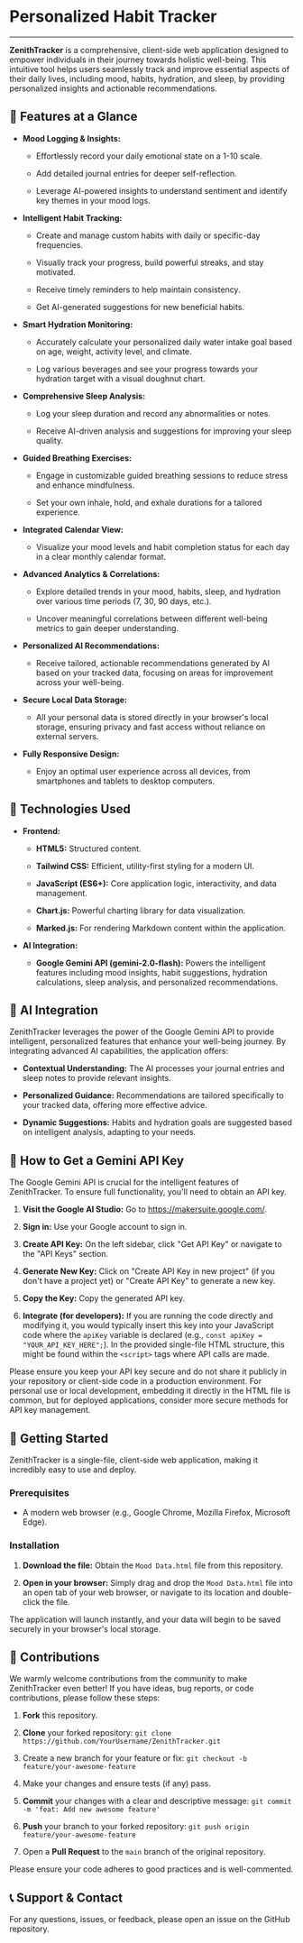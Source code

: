 # Personalized Habit Tracker 

---

**ZenithTracker** is a comprehensive, client-side web application designed to empower individuals in their journey towards holistic well-being. This intuitive tool helps users seamlessly track and improve essential aspects of their daily lives, including mood, habits, hydration, and sleep, by providing personalized insights and actionable recommendations.

## 🌟 Features at a Glance

* **Mood Logging & Insights:**

    * Effortlessly record your daily emotional state on a 1-10 scale.

    * Add detailed journal entries for deeper self-reflection.

    * Leverage AI-powered insights to understand sentiment and identify key themes in your mood logs.

* **Intelligent Habit Tracking:**

    * Create and manage custom habits with daily or specific-day frequencies.

    * Visually track your progress, build powerful streaks, and stay motivated.

    * Receive timely reminders to help maintain consistency.

    * Get AI-generated suggestions for new beneficial habits.

* **Smart Hydration Monitoring:**

    * Accurately calculate your personalized daily water intake goal based on age, weight, activity level, and climate.

    * Log various beverages and see your progress towards your hydration target with a visual doughnut chart.

* **Comprehensive Sleep Analysis:**

    * Log your sleep duration and record any abnormalities or notes.

    * Receive AI-driven analysis and suggestions for improving your sleep quality.

* **Guided Breathing Exercises:**

    * Engage in customizable guided breathing sessions to reduce stress and enhance mindfulness.

    * Set your own inhale, hold, and exhale durations for a tailored experience.

* **Integrated Calendar View:**

    * Visualize your mood levels and habit completion status for each day in a clear monthly calendar format.

* **Advanced Analytics & Correlations:**

    * Explore detailed trends in your mood, habits, sleep, and hydration over various time periods (7, 30, 90 days, etc.).

    * Uncover meaningful correlations between different well-being metrics to gain deeper understanding.

* **Personalized AI Recommendations:**

    * Receive tailored, actionable recommendations generated by AI based on your tracked data, focusing on areas for improvement across your well-being.

* **Secure Local Data Storage:**

    * All your personal data is stored directly in your browser's local storage, ensuring privacy and fast access without reliance on external servers.

* **Fully Responsive Design:**

    * Enjoy an optimal user experience across all devices, from smartphones and tablets to desktop computers.

## 🚀 Technologies Used

* **Frontend:**

    * **HTML5:** Structured content.

    * **Tailwind CSS:** Efficient, utility-first styling for a modern UI.

    * **JavaScript (ES6+):** Core application logic, interactivity, and data management.

    * **Chart.js:** Powerful charting library for data visualization.

    * **Marked.js:** For rendering Markdown content within the application.

* **AI Integration:**

    * **Google Gemini API (gemini-2.0-flash):** Powers the intelligent features including mood insights, habit suggestions, hydration calculations, sleep analysis, and personalized recommendations.

## 🧠 AI Integration

ZenithTracker leverages the power of the Google Gemini API to provide intelligent, personalized features that enhance your well-being journey. By integrating advanced AI capabilities, the application offers:

* **Contextual Understanding:** The AI processes your journal entries and sleep notes to provide relevant insights.

* **Personalized Guidance:** Recommendations are tailored specifically to your tracked data, offering more effective advice.

* **Dynamic Suggestions:** Habits and hydration goals are suggested based on intelligent analysis, adapting to your needs.

## 🔑 How to Get a Gemini API Key

The Google Gemini API is crucial for the intelligent features of ZenithTracker. To ensure full functionality, you'll need to obtain an API key.

1.  **Visit the Google AI Studio:** Go to <https://makersuite.google.com/>.

2.  **Sign in:** Use your Google account to sign in.

3.  **Create API Key:** On the left sidebar, click "Get API Key" or navigate to the "API Keys" section.

4.  **Generate New Key:** Click on "Create API Key in new project" (if you don't have a project yet) or "Create API Key" to generate a new key.

5.  **Copy the Key:** Copy the generated API key.

6.  **Integrate (for developers):** If you are running the code directly and modifying it, you would typically insert this key into your JavaScript code where the `apiKey` variable is declared (e.g., `const apiKey = "YOUR_API_KEY_HERE";`). In the provided single-file HTML structure, this might be found within the `<script>` tags where API calls are made.

Please ensure you keep your API key secure and do not share it publicly in your repository or client-side code in a production environment. For personal use or local development, embedding it directly in the HTML file is common, but for deployed applications, consider more secure methods for API key management.

## 🏁 Getting Started

ZenithTracker is a single-file, client-side web application, making it incredibly easy to use and deploy.

### Prerequisites

* A modern web browser (e.g., Google Chrome, Mozilla Firefox, Microsoft Edge).

### Installation

1.  **Download the file:** Obtain the `Mood Data.html` file from this repository.

2.  **Open in your browser:** Simply drag and drop the `Mood Data.html` file into an open tab of your web browser, or navigate to its location and double-click the file.

The application will launch instantly, and your data will begin to be saved securely in your browser's local storage.

## 🤝 Contributions

We warmly welcome contributions from the community to make ZenithTracker even better! If you have ideas, bug reports, or code contributions, please follow these steps:

1.  **Fork** this repository.

2.  **Clone** your forked repository: `git clone https://github.com/YourUsername/ZenithTracker.git`

3.  Create a new branch for your feature or fix: `git checkout -b feature/your-awesome-feature`

4.  Make your changes and ensure tests (if any) pass.

5.  **Commit** your changes with a clear and descriptive message: `git commit -m 'feat: Add new awesome feature'`

6.  **Push** your branch to your forked repository: `git push origin feature/your-awesome-feature`

7.  Open a **Pull Request** to the `main` branch of the original repository.

Please ensure your code adheres to good practices and is well-commented.

## 📞 Support & Contact

For any questions, issues, or feedback, please open an issue on the GitHub repository.
